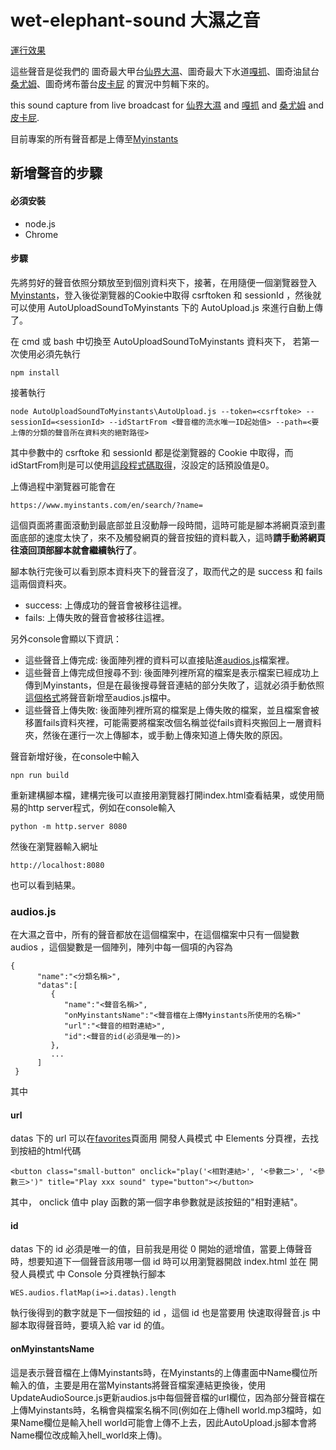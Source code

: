 # wet-elephant-sound 大濕之音
[運行效果](https://jack850628.github.io/wet-elephant-sound/)

這些聲音是從我們的 圖奇最大甲台[仙界大濕](https://www.twitch.tv/h804232006)、圖奇最大下水道[嘎抓](https://www.twitch.tv/magicgadra3)、圖奇油鼠台[桑尤姆](https://www.twitch.tv/sum_91318)、圖奇烤布蕾台[皮卡屁](https://www.twitch.tv/jjg60205) 的實況中剪輯下來的。

this sound capture from live broadcast for [仙界大濕](https://www.twitch.tv/h804232006) and [嘎抓](https://www.twitch.tv/magicgadra3) and [桑尤姆](https://www.twitch.tv/sum_91318) and [皮卡屁](https://www.twitch.tv/jjg60205).

目前專案的所有聲音都是上傳至[Myinstants](https://www.myinstants.com/index/tw/)

## 新增聲音的步驟
#### 必須安裝
- node.js
- Chrome
#### 步驟
先將剪好的聲音依照分類放至到個別資料夾下，接著，在用隨便一個瀏覽器登入[Myinstants](https://www.myinstants.com/index/tw/)，登入後從瀏覽器的Cookie中取得 csrftoken 和 sessionId ，然後就可以使用 AutoUploadSoundToMyinstants 下的 AutoUpload.js 來進行自動上傳了。

在 cmd 或 bash 中切換至 AutoUploadSoundToMyinstants 資料夾下，
若第一次使用必須先執行
```
npm install
```
接著執行
```
node AutoUploadSoundToMyinstants\AutoUpload.js --token=<csrftoke> --sessionId=<sessionId> --idStartFrom <聲音檔的流水唯一ID起始值> --path=<要上傳的分類的聲音所在資料夾的絕對路徑>
```
其中參數中的 csrftoke 和 sessionId 都是從瀏覽器的 Cookie 中取得，而idStartFrom則是可以使用<a href="#id">這段程式碼取得</a>，沒設定的話預設值是0。

上傳過程中瀏覽器可能會在
```
https://www.myinstants.com/en/search/?name=
```
這個頁面將畫面滾動到最底部並且沒動靜一段時間，這時可能是腳本將網頁滾到畫面底部的速度太快了，來不及觸發網頁的聲音按鈕的資料載入，這時**請手動將網頁往滾回頂部腳本就會繼續執行了**。

腳本執行完後可以看到原本資料夾下的聲音沒了，取而代之的是 success 和 fails 這兩個資料夾。
- success: 上傳成功的聲音會被移往這裡。
- fails: 上傳失敗的聲音會被移往這裡。

另外console會顯以下資訊：
- 這些聲音上傳完成: 後面陣列裡的資料可以直接貼進<a href="#audios.js">audios.js</a>檔案裡。
- 這些聲音上傳完成但搜尋不到: 後面陣列裡所寫的檔案是表示檔案已經成功上傳到Myinstants，但是在最後搜尋聲音連結的部分失敗了，這就必須手動依照<a href="audios.js">這個格式</a>將聲音新增至audios.js檔中。
- 這些聲音上傳失敗: 後面陣列裡所寫的檔案是上傳失敗的檔案，並且檔案會被移置fails資料夾裡，可能需要將檔案改個名稱並從fails資料夾搬回上一層資料夾，然後在運行一次上傳腳本，或手動上傳來知道上傳失敗的原因。

聲音新增好後，在console中輸入
```
npn run build
```
重新建構腳本檔，建構完後可以直接用瀏覽器打開index.html查看結果，或使用簡易的http server程式，例如在console輸入
```
python -m http.server 8080
```
然後在瀏覽器輸入網址
```
http://localhost:8080
```
也可以看到結果。

### audios.js
在大濕之音中，所有的聲音都放在這個檔案中，在這個檔案中只有一個變數 audios ，這個變數是一個陣列，陣列中每一個項的內容為
```
{
      "name":"<分類名稱>",
      "datas":[
         {
            "name":"<聲音名稱>",
            "onMyinstantsName":"<聲音檔在上傳Myinstants所使用的名稱>"
            "url":"<聲音的相對連結>",
            "id":<聲音的id(必須是唯一的)>
         },
         ...
      ]
 }
```
其中
#### url
datas 下的 url 可以在[favorites](https://www.myinstants.com/uploaded/)頁面用 開發人員模式 中 Elements 分頁裡，去找到按紐的html代碼
```
<button class="small-button" onclick="play('<相對連結>', '<參數二>', '<參數三>')" title="Play xxx sound" type="button"></button>
```
其中， onclick 值中 play 函數的第一個字串參數就是該按鈕的"相對連結"。
#### id
datas 下的 id 必須是唯一的值，目前我是用從 0 開始的遞增值，當要上傳聲音時，想要知道下一個聲音該用哪一個 id 時可以用瀏覽器開啟 index.html 並在 開發人員模式 中 Console 分頁裡執行腳本
```
WES.audios.flatMap(i=>i.datas).length
```
執行後得到的數字就是下一個按鈕的 id ，這個 id 也是當要用 快速取得聲音.js 中腳本取得聲音時，要填入給 var id 的值。
#### onMyinstantsName
這是表示聲音檔在上傳Myinstants時，在Myinstants的上傳畫面中Name欄位所輸入的值，主要是用在當Myinstants將聲音檔案連結更換後，使用UpdateAudioSource.js更新audios.js中每個聲音檔的url欄位，因為部分聲音檔在上傳Myinstants時，名稱會與檔案名稱不同(例如在上傳hell world.mp3檔時，如果Name欄位是輸入hell world可能會上傳不上去，因此AutoUpload.js腳本會將Name欄位改成輸入hell_world來上傳)。
